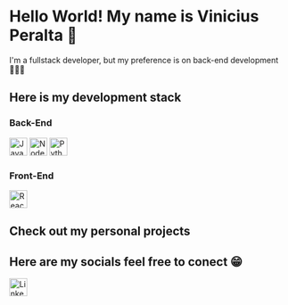 # Hello World! My name is Vinicius Peralta 👋

I'm a fullstack developer, but my preference is on back-end development 👨🏻‍💻

## Here is my development stack

### Back-End

<img src="https://github.com/user-attachments/assets/8ea25326-31d4-4cbc-a544-34732f587f2b" alt="Java" title="Java" width="32" height="32">
<img src="https://github.com/user-attachments/assets/683f3321-89d3-400d-a1fd-2c4499583bb9" alt="Node JS" title="Node JS" width="32" height="32">
<img src="https://github.com/user-attachments/assets/f8b85e54-aec5-4b21-b354-f10810b4c722" alt="Python" title="Python" width="32" height="32">

### Front-End

<img src="https://github.com/user-attachments/assets/251a9b98-666d-4231-a864-397b870bb6e0" alt="React JS" title="React JS" width="32" height="32">

## Check out my personal projects

## Here are my socials feel free to conect 😁

<a href="https://www.linkedin.com/in/vinicius-peralta/" target="_blank">
  <img src="https://github.com/user-attachments/assets/47d4bdcc-90cc-4f77-9621-bf0b7cae8e8e" alt="Linkedin" title="Linkedin" width="32" height="32">
</a>
